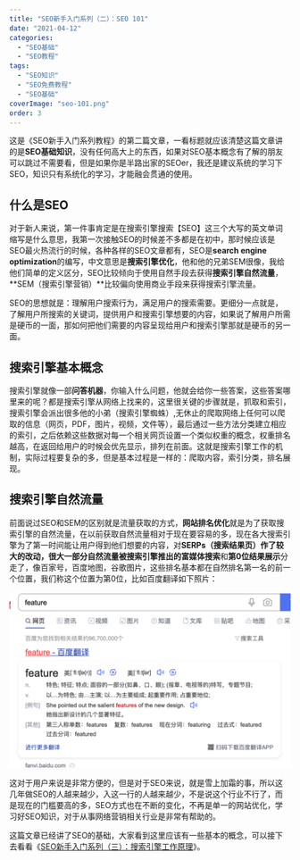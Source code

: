 ```yaml
---
title: "SEO新手入门系列（二）：SEO 101"
date: "2021-04-12"
categories: 
  - "SEO基础"
  - "SEO教程"
tags: 
  - "SEO知识"
  - "SEO免费教程"
  - "SEO基础"
coverImage: "seo-101.png"
order: 3
---
```


这是《SEO新手入门系列教程》的第二篇文章，一看标题就应该清楚这篇文章讲的是**SEO基础知识**，没有任何高大上的东西，如果对SEO基本概念有了解的朋友可以跳过不需要看，但是如果你是半路出家的SEOer，我还是建议系统的学习下SEO，知识只有系统化的学习，才能融会贯通的使用。

## 什么是SEO

对于新人来说，第一件事肯定是在搜索引擎搜索【SEO】这三个大写的英文单词缩写是什么意思，我第一次接触SEO的时候差不多都是在初中，那时候应该是SEO最火热流行的时候，各种各样的SEO文章都有，SEO是**search engine optimization**的编写，中文意思是**搜索引擎优化**，他和他的兄弟SEM很像，我给他们简单的定义区分，SEO比较倾向于使用自然手段去获得**搜索引擎自然流量**，**SEM（搜索引擎营销）**比较偏向使用商业手段来获得搜索引擎流量。

SEO的思想就是：理解用户搜索行为，满足用户的搜索需要。更细分一点就是，了解用户所搜索的关键词，提供用户和搜索引擎想要的内容，如果说了解用户所需是硬币的一面，那如何把他们需要的内容呈现给用户和搜索引擎那就是硬币的另一面。

## 搜索引擎基本概念

搜索引擎就像一部**问答机器**，你输入什么问题，他就会给你一些答案，这些答案哪里来的呢？都是搜索引擎从网络上找来的，这里很关键的步骤就是，抓取和索引，搜索引擎会派出很多他的小弟（搜索引擎蜘蛛）,无休止的爬取网络上任何可以爬取的信息（网页，PDF，图片，视频，文件等），最后通过一些方法分类建立相应的索引，之后依赖这些数据对每一个相关网页设置一个类似权重的概念，权重排名越高，在返回给用户的时候会优先显示，排列在前面。这就是搜索引擎工作的机制，实际过程要复杂的多，但是基本过程是一样的：爬取内容，索引分类，排名展现。

## 搜索引擎自然流量

前面说过SEO和SEM的区别就是流量获取的方式，**网站排名优化**就是为了获取搜索引擎的自然流量，在以前获取自然流量相对于现在要容易的多，现在各大搜索引擎为了第一时间能让用户得到他们想要的内容，对**SERPs（搜索结果页）**作了较大的改动，很大一部分自然流量被搜索引擎推出的**富媒体搜索**和**第0位结果展示**分走了，像百家号，百度地图，谷歌图片，这些排名基本都在自然排名第一名的前一个位置，我们称这个位置为第0位，比如百度翻译如下照片：

![搜索引擎精选](images/WX20210329-163903@2x.png)

这对于用户来说是非常方便的，但是对于SEO来说，就是雪上加霜的事，所以这几年做SEO的人越来越少，入这一行的人越来越少，不是说这个行业不行了，而是现在的门槛要高的多，SEO方式也在不断的变化，不再是单一的网站优化，学习好SEO知识，对于从事网络营销相关行业是非常有帮助的。

这篇文章已经讲了SEO的基础，大家看到这里应该有一些基本的概念，可以接下去看看《[SEO新手入门系列（三）：搜索引擎工作原理](https://www.helloyu.top/seo/seo-tutorial-moz-serial-2021-search-engine-first/)》。
